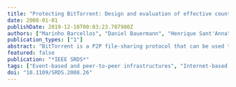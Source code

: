 ```yaml
---
title: "Protecting BitTorrent: Design and evaluation of effective countermeasures against DoS attacks"
date: 2008-01-01
publishDate: 2019-12-10T00:03:23.707980Z
authors: ["Marinho Barcellos", "Daniel Bauermann", "Henrique Sant'Anna", "Matheus Lehmann", "Rodrigo Mansilha"]
publication_types: ["1"]
abstract: "BitTorrent is a P2P file-sharing protocol that can be used to efficiently distribute files such as software updates and digital content to very large numbers of users. In a previous paper, we have shown that vulnerabilities can be exploited to launch Denial-of-Service attacks against BitTorrent swarms, which can substantially increase download times and network traffic. In this paper, we review the three most damaging attacks, and propose two algorithms as countermeasures to effectively tackle them. We implemented the attacks and countermeasures in a packet-level BitTorrent simulator. The results indicate that our proposed approach is effective when there is an ongoing attack while at the same time efficient when the countermeasure is active but there is no attack. To the best of our knowledge, this is the first proposal in the literature to make BitTorrent more robust against Denial-of-Service (DoS) attacks. © 2008 IEEE."
featured: false
publication: "*IEEE SRDS*"
tags: ["Event-based and peer-to-peer infrastructures", "Internet-based systems and applications"]
doi: "10.1109/SRDS.2008.26"
---
```


